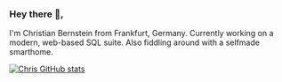 ### Hey there 👋,
I'm Christian Bernstein from Frankfurt, Germany.
Currently working on a modern, web-based SQL suite. 
Also fiddling around with a selfmade smarthome.

[![Chris GitHub stats](https://github-readme-stats.vercel.app/api?username=christian-bernstein)](https://github.com/anuraghazra/github-readme-stats)



<!--
**christian-bernstein/christian-bernstein** is a ✨ _special_ ✨ repository because its `README.md` (this file) appears on your GitHub profile.

[](https://komarev.com/ghpvc/?username=christian-bernstein&color=blue)

Here are some ideas to get you started:

- 🔭 I’m currently working on ...
- 🌱 I’m currently learning ...
- 👯 I’m looking to collaborate on ...
- 🤔 I’m looking for help with ...
- 💬 Ask me about ...
- 📫 How to reach me: ...
- 😄 Pronouns: ...
- ⚡ Fun fact: ...
-->
